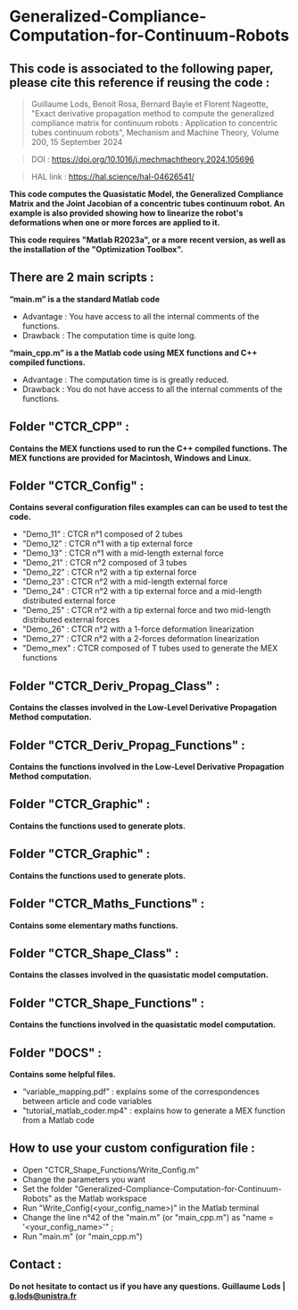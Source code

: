 # Generalized-Compliance-Computation-for-Continuum-Robots

## This code is associated to the following paper, please cite this reference if reusing the code :

> Guillaume Lods, Benoit Rosa, Bernard Bayle et Florent Nageotte, "Exact derivative propagation method to compute the generalized compliance matrix for continuum robots : Application to concentric tubes continuum robots", Mechanism and Machine Theory, Volume 200, 15 September 2024

> DOI : https://doi.org/10.1016/j.mechmachtheory.2024.105696

> HAL link : https://hal.science/hal-04626541/

**This code computes the Quasistatic Model, the Generalized Compliance Matrix and the Joint Jacobian of a concentric tubes continuum robot. An example is also provided showing how to linearize the robot's deformations when one or more forces are applied to it.**

**This code requires "Matlab R2023a", or a more recent version, as well as the installation of the "Optimization Toolbox".**

## There are 2 main scripts : 
**“main.m” is a the standard Matlab code**
- Advantage : You have access to all the internal comments of the functions.
- Drawback  : The computation time is quite long.

**“main_cpp.m” is a the Matlab code using MEX functions and C++ compiled functions.**
- Advantage : The computation time is is greatly reduced.
- Drawback  : You do not have access to all the internal comments of the functions.

## Folder "CTCR_CPP" :
**Contains the MEX functions used to run the C++ compiled functions. The MEX functions are provided for Macintosh, Windows and Linux.**

## Folder "CTCR_Config" :
**Contains several configuration files examples can can be used to test the code.**
- "Demo_11"  : CTCR n°1 composed of 2 tubes
- "Demo_12"  : CTCR n°1 with a tip external force
- "Demo_13"  : CTCR n°1 with a mid-length external force
- "Demo_21"  : CTCR n°2 composed of 3 tubes
- "Demo_22"  : CTCR n°2 with a tip external force
- "Demo_23"  : CTCR n°2 with a mid-length external force
- "Demo_24"  : CTCR n°2 with a tip external force and a mid-length distributed external force
- "Demo_25"  : CTCR n°2 with a tip external force and two mid-length distributed external forces
- "Demo_26"  : CTCR n°2 with a 1-force deformation linearization
- "Demo_27"  : CTCR n°2 with a 2-forces deformation linearization
- "Demo_mex" : CTCR composed of T tubes used to generate the MEX functions

## Folder "CTCR_Deriv_Propag_Class" :
**Contains the classes involved in the Low-Level Derivative Propagation Method computation.**

## Folder "CTCR_Deriv_Propag_Functions" :
**Contains the functions involved in the Low-Level Derivative Propagation Method computation.**

## Folder "CTCR_Graphic" :
**Contains the functions used to generate plots.**

## Folder "CTCR_Graphic" :
**Contains the functions used to generate plots.**

## Folder "CTCR_Maths_Functions" :
**Contains some elementary maths functions.**

## Folder "CTCR_Shape_Class" :
**Contains the classes involved in the quasistatic model computation.**

## Folder "CTCR_Shape_Functions" :
**Contains the functions involved in the quasistatic model computation.**

## Folder "DOCS" :
**Contains some helpful files.**
- “variable_mapping.pdf”      : explains some of the correspondences between article and code variables
- "tutorial_matlab_coder.mp4" : explains how to generate a MEX function from a Matlab code

## How to use your custom configuration file : 
- Open "CTCR_Shape_Functions/Write_Config.m"
- Change the parameters you want
- Set the folder "Generalized-Compliance-Computation-for-Continuum-Robots" as the Matlab workspace
- Run "Write_Config(<your_config_name>)" in the Matlab terminal
- Change the line n°42 of the "main.m" (or "main_cpp.m") as "name = '<your_config_name>'" ;
- Run "main.m" (or "main_cpp.m")

## Contact : 
**Do not hesitate to contact us if you have any questions.**
**Guillaume Lods | g.lods@unistra.fr**
